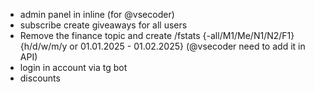 - admin panel in inline (for @vsecoder)
- subscribe create giveaways for all users
- Remove the finance topic and create /fstats {-all/M1/Me/N1/N2/F1} {h/d/w/m/y or 01.01.2025 - 01.02.2025} (@vsecoder need to add it in API)
- login in account via tg bot
- discounts
